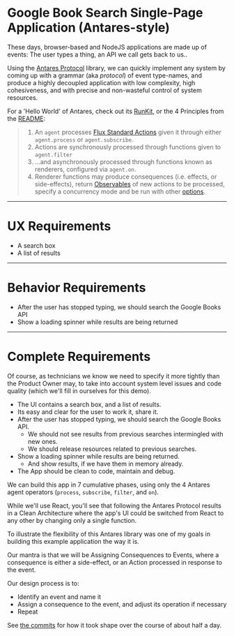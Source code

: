 # Google Book Search Single-Page Application (Antares-style)

These days, browser-based and NodeJS applications are made up of events:
The user types a thing, an API we call gets back to us..

Using the [Antares Protocol](https://npmjs.com/package/antares-protocol) library, we can quickly implement any system
by coming up with a grammar (aka _protocol_) of event type-names, and produce a highly decoupled application with low complexity,
high cohesiveness, and with precise and non-wasteful control of system resources.

For a 'Hello World' of Antares, check out its [RunKit](https://npm.runkit.com/antares-protocol), or the 4 Principles from the [README](https://github.com/deanius/antares):

> 1.  An `agent` processes [Flux Standard Actions](https://github.com/redux-utilities/flux-standard-action) given it through either `agent.process` or `agent.subscribe`.
> 1.  Actions are synchronously processed through functions given to `agent.filter`
> 1.  ...and asynchronously processed through functions known as renderers, configured via `agent.on`.
> 1.  Renderer functions may produce consequences (i.e. effects, or side-effects), return [Observables](https://github.com/tc39/proposal-observable) of new actions to be processed, specify a concurrency mode and be run with other [options](https://deanius.github.io/antares/docs/interfaces/subscriberconfig.html).

---

# UX Requirements

- A search box
- A list of results

---

# Behavior Requirements

- After the user has stopped typing, we should search the Google Books API
- Show a loading spinner while results are being returned

---

# Complete Requirements

Of course, as technicians we know we need to specify it more tightly than
the Product Owner may, to take into account system level issues and code
quality (which we'll fill in ourselves for this demo).

- The UI contains a search box, and a list of results.
- Its easy and clear for the user to work it, share it.
- After the user has stopped typing, we should search the Google Books API.
  - We should not see results from previous searches intermingled with new ones.
  - We should release resources related to previous searches.
- Show a loading spinner while results are being returned.
  - And show results, if we have them in memory already.
- The App should be clean to code, maintain and debug.

We can build this app in 7 cumulative phases, using
only the 4 Antares agent operators (`process`, `subscribe`, `filter`, and `on`).

While we'll use React, you'll see that following the Antares Protocol results in
a Clean Architecture where the app's UI could be switched from React to any other
by changing only a single function.

To illustrate the flexibility of this Antares library was one of my goals in building
this example application the way it is.

Our mantra is that we will be Assigning Consequences to Events, where a consequence
is either a side-effect, or an Action processed in response to the event.

Our design process is to:

- Identify an event and name it
- Assign a consequence to the event, and adjust its operation if necessary
- Repeat

See [the commits](../../commits/master) for how it took shape over the course of about half a day.
